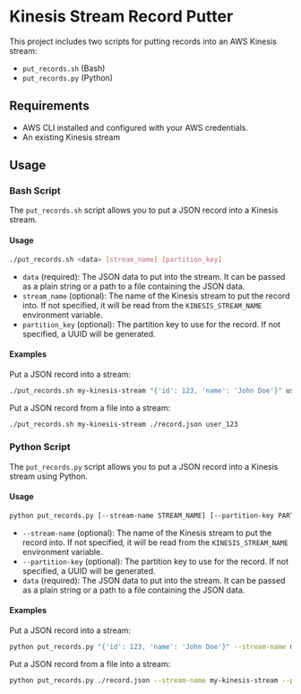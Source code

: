 # Kinesis Stream Record Putter

This project includes two scripts for putting records into an AWS Kinesis stream:

- `put_records.sh` (Bash)
- `put_records.py` (Python)

## Requirements

- AWS CLI installed and configured with your AWS credentials.
- An existing Kinesis stream

## Usage

### Bash Script

The `put_records.sh` script allows you to put a JSON record into a Kinesis stream.

#### Usage

```bash
./put_records.sh <data> [stream_name] [partition_key]
```

- `data` (required): The JSON data to put into the stream. It can be passed as a plain string or a path to a file containing the JSON data.
- `stream_name` (optional): The name of the Kinesis stream to put the record into. If not specified, it will be read from the `KINESIS_STREAM_NAME` environment variable.
- `partition_key` (optional): The partition key to use for the record. If not specified, a UUID will be generated.

#### Examples

Put a JSON record into a stream:

```bash
./put_records.sh my-kinesis-stream "{'id': 123, 'name': 'John Doe'}" user_123
```

Put a JSON record from a file into a stream:

```bash
./put_records.sh my-kinesis-stream ./record.json user_123
```

### Python Script

The `put_records.py` script allows you to put a JSON record into a Kinesis stream using Python.

#### Usage

```bash
python put_records.py [--stream-name STREAM_NAME] [--partition-key PARTITION_KEY] data
```

- `--stream-name` (optional): The name of the Kinesis stream to put the record into. If not specified, it will be read from the `KINESIS_STREAM_NAME` environment variable.
- `--partition-key` (optional): The partition key to use for the record. If not specified, a UUID will be generated.
- `data` (required): The JSON data to put into the stream. It can be passed as a plain string or a path to a file containing the JSON data.

#### Examples

Put a JSON record into a stream:

```bash
python put_records.py "{'id': 123, 'name': 'John Doe'}" --stream-name my-kinesis-stream --partition-key user_123
```

Put a JSON record from a file into a stream:

```bash
python put_records.py ./record.json --stream-name my-kinesis-stream --partition-key user_123
```
